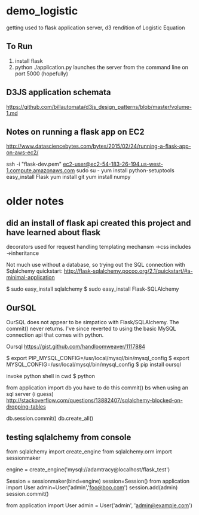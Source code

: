 # demo_logistic
getting used to flask application server, d3 rendition of Logistic Equation

## To Run
1) install flask
2) python ./application.py launches the server from the command line on port 5000 (hopefully)

## D3JS application schemata
https://github.com/billautomata/d3js_design_patterns/blob/master/volume-1.md

## Notes on running a flask app on EC2
http://www.datasciencebytes.com/bytes/2015/02/24/running-a-flask-app-on-aws-ec2/

ssh -i "flask-dev.pem" ec2-user@ec2-54-183-26-194.us-west-1.compute.amazonaws.com
sudo su -
yum install python-setuptools
easy_install Flask
yum install git
yum install numpy




# older notes

## did an install of flask api created this project and have learned about flask

decorators used for request handling
templating mechansm
    ->css includes
    ->inheritance

Not much use without a database, so trying out the SQL connection with Sqlalchemy
quickstart: http://flask-sqlalchemy.pocoo.org/2.1/quickstart/#a-minimal-application

$ sudo easy_install sqlalchemy
$ sudo easy_install Flask-SQLAlchemy


## OurSQL
 OurSQL does not appear to be simpatico with Flask/SQLAlchemy.  The commit()
 never returns.  I've since reverted to using the basic MySQL connection api
 that comes with python.

 Oursql https://gist.github.com/handloomweaver/1117884

$ export PIP_MYSQL_CONFIG=/usr/local/mysql/bin/mysql_config
$ export MYSQL_CONFIG=/usr/local/mysql/bin/mysql_config
$ pip install oursql

invoke python shell in cwd
$ python

from application import db
you have to do this commit() bs when using an sql server (i guess)
http://stackoverflow.com/questions/13882407/sqlalchemy-blocked-on-dropping-tables

db.session.commit()
db.create_all()




## testing sqlalchemy from console
from sqlalchemy import create_engine
from sqlalchemy.orm import sessionmaker

engine = create_engine('mysql://adamtracy@localhost/flask_test')

Session = sessionmaker(bind=engine)
session=Session()
from application import User
admin=User('admin','foo@boo.com')
session.add(admin)
session.commit()


from application import User
admin = User('admin', 'admin@example.com')


